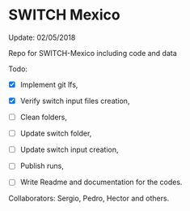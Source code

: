 # SWITCH Mexico
Update: 02/05/2018

Repo for SWITCH-Mexico including code and data

Todo:
- [x] Implement git lfs,
- [x] Verify switch input files creation,
- [ ] Clean folders,
- [ ] Update switch folder,
- [ ] Update switch input creation,
- [ ] Publish runs,
- [ ] Write Readme and documentation for the codes.


Collaborators:
Sergio, Pedro, Hector and others.
